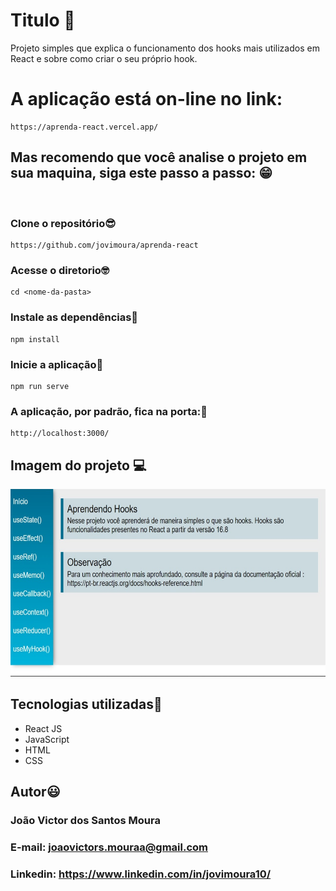 # Titulo 📝

Projeto simples que explica o funcionamento dos hooks mais utilizados em React e sobre como criar o seu próprio hook.

# A aplicação está on-line no link: 

```
https://aprenda-react.vercel.app/
```

## Mas recomendo que você analise o projeto em sua maquina, siga este passo a passo: 😁

<br>

### Clone o repositório😎

```
https://github.com/jovimoura/aprenda-react
```

### Acesse o diretorio🤓

```
cd <nome-da-pasta>
```
### Instale as dependências🤠
```
npm install
```
### Inicie a aplicação🤩
```
npm run serve
```
### A aplicação, por padrão, fica na porta:🤗

```
http://localhost:3000/
```

## Imagem do projeto 💻

<img style="width: 600px; height: 300px" src="./src/assets/image/readme-img.jpeg">

## Tecnologias utilizadas🦉

<ul>
    <li>React JS</li>
    <li>JavaScript</li>
    <li>HTML</li>
    <li>CSS</li>
</ul>

## Autor😃

### João Victor dos Santos Moura
### E-mail: joaovictors.mouraa@gmail.com
### Linkedin: https://www.linkedin.com/in/jovimoura10/

